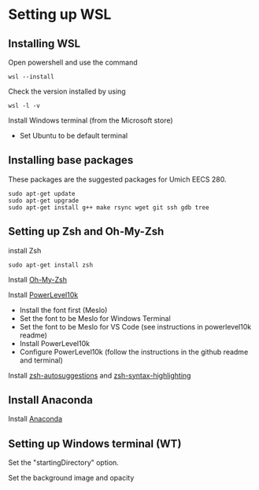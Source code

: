 # Setting up WSL

## Installing WSL
Open powershell and use the command
```
wsl --install
```

Check the version installed by using
```
wsl -l -v
```

Install Windows terminal (from the Microsoft store)
* Set Ubuntu to be default terminal

## Installing base packages

These packages are the suggested packages for Umich EECS 280.
```
sudo apt-get update
sudo apt-get upgrade
sudo apt-get install g++ make rsync wget git ssh gdb tree
```

## Setting up Zsh and Oh-My-Zsh

install Zsh
```
sudo apt-get install zsh
```
Install [Oh-My-Zsh](https://ohmyz.sh/#install)

Install [PowerLevel10k](https://github.com/romkatv/powerlevel10k)
* Install the font first (Meslo)
* Set the font to be Meslo for Windows Terminal
* Set the font to be Meslo for VS Code (see instructions in powerlevel10k readme)
* Install PowerLevel10k
* Configure PowerLevel10k (follow the instructions in the github readme and terminal)

Install [zsh-autosuggestions](https://github.com/zsh-users/zsh-autosuggestions/blob/master/INSTALL.md) and [zsh-syntax-highlighting](https://github.com/zsh-users/zsh-syntax-highlighting/blob/master/INSTALL.md)
## Install Anaconda
Install [Anaconda](https://www.anaconda.com/products/distribution#linux)


## Setting up Windows terminal (WT)
Set the "startingDirectory" option.

Set the background image and opacity
